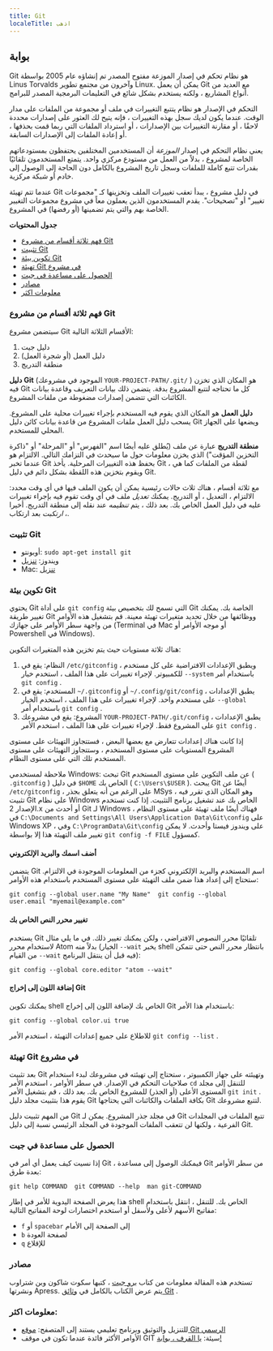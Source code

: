 ```yaml
---
title: Git
localeTitle: اذهب
---
```

## بوابة

Git هو نظام تحكم في إصدار الموزعة مفتوح المصدر تم إنشاؤه عام 2005 بواسطة Linus Torvalds وآخرون من مجتمع تطوير Linux. يمكن أن يعمل Git مع العديد من أنواع المشاريع ، ولكنه يستخدم بشكل شائع في التعليمات البرمجية المصدر للبرامج.

التحكم في الإصدار هو نظام يتتبع التغييرات في ملف أو مجموعة من الملفات على مدار الوقت. عندما يكون لديك سجل بهذه التغييرات ، فإنه يتيح لك العثور على إصدارات محددة لاحقًا ، أو مقارنة التغييرات بين الإصدارات ، أو استرداد الملفات التي ربما قمت بحذفها ، أو إعادة الملفات إلى الإصدارات السابقة.

يعني نظام التحكم في إصدار _الموزعة_ أن المستخدمين المختلفين يحتفظون بمستودعاتهم الخاصة لمشروع ، بدلاً من العمل من مستودع مركزي واحد. يتمتع المستخدمون تلقائيًا بقدرات تتبع كاملة للملفات وسجل تاريخ المشروع بالكامل دون الحاجة إلى الوصول إلى خادم أو شبكة مركزية.

عندما تتم تهيئة Git في دليل مشروع ، يبدأ تعقب تغييرات الملف وتخزينها كـ "مجموعات تغيير" أو "تصحيحات". يقدم المستخدمون الذين يعملون معاً في مشروع مجموعات التغيير الخاصة بهم والتي يتم تضمينها (أو رفضها) في المشروع.

**جدول المحتويات**

*   [فهم ثلاثة أقسام من مشروع Git](#understand-the-three-sections-of-a-git-project)
*   [تثبيت Git](#install-git)
*   [تكوين بيئة Git](#configure-the-git-environment)
*   [تهيئة Git في مشروع](#initialize-git-in-a-project)
*   [الحصول على مساعدة في جيت](#get-help-in-git)
*   [مصادر](#sources)
*   [معلومات اكثر](#more-information)

### فهم ثلاثة أقسام من مشروع Git

سيتضمن مشروع Git الأقسام الثلاثة التالية:

1.  دليل جيت
2.  دليل العمل (أو شجرة العمل)
3.  منطقة التدريج

**دليل Git** (الموجود في مشروعك `YOUR-PROJECT-PATH/.git/` ) هو المكان الذي تخزن فيه Git كل ما تحتاجه لتتبع المشروع بدقة. يتضمن ذلك بيانات التعريف وقاعدة بيانات الكائنات التي تتضمن إصدارات مضغوطة من ملفات المشروع.

**دليل العمل** هو المكان الذي يقوم فيه المستخدم بإجراء تغييرات محلية على المشروع. يسحب دليل العمل ملفات المشروع من قاعدة بيانات كائن دليل Git ويضعها على الجهاز المحلي للمستخدم.

**منطقة التدريج** عبارة عن ملف (يُطلق عليه أيضًا اسم "الفهرس" أو "المرحلة" أو "ذاكرة التخزين المؤقت") الذي يخزن معلومات حول ما سيحدث في التزامك التالي. الالتزام هو عندما تخبر Git بحفظ هذه التغييرات المرحلية. يأخذ Git لقطة من الملفات كما هي ، ويقوم بتخزين هذه اللقطة بشكل دائم في دليل Git.

مع ثلاثة أقسام ، هناك ثلاث حالات رئيسية يمكن أن يكون الملف فيها في أي وقت محدد: الالتزام ، التعديل ، أو التدريج. يمكنك _تعديل_ ملف في أي وقت تقوم فيه بإجراء تغييرات عليه في دليل العمل الخاص بك. بعد ذلك ، يتم _تنظيمه_ عند نقله إلى منطقة التدريج. أخيرا ، _ارتكبت_ بعد ارتكاب.

### تثبيت Git

*   أوبونتو: `sudo apt-get install git`
*   ويندوز: [تنزيل](https://git-scm.com/download/win)
*   Mac: [تنزيل](https://git-scm.com/download/mac)

### تكوين بيئة Git

يحتوي Git على أداة `git config` التي تسمح لك بتخصيص بيئة Git الخاصة بك. يمكنك تغيير طريقة Git ووظائفها من خلال تحديد متغيرات تهيئة معينة. قم بتشغيل هذه الأوامر من واجهة سطر الأوامر على جهازك (Terminal في Mac أو موجه الأوامر أو Powershell في Windows).

هناك ثلاثة مستويات حيث يتم تخزين هذه المتغيرات التكوين:

1.  النظام: يقع في `/etc/gitconfig` ، ويطبق الإعدادات الافتراضية على كل مستخدم للكمبيوتر. لإجراء تغييرات على هذا الملف ، استخدم خيار `--system` باستخدام أمر `git config` .
2.  المستخدم: يقع في `~/.gitconfig` أو `~/.config/git/config` ، يطبق الإعدادات على مستخدم واحد. لإجراء تغييرات على هذا الملف ، استخدم الخيار `--global` باستخدام أمر `git config` .
3.  المشروع: يقع في مشروعك `YOUR-PROJECT-PATH/.git/config` ، يطبق الإعدادات على المشروع فقط. لإجراء تغييرات على هذا الملف ، استخدم الأمر `git config` .

إذا كانت هناك إعدادات تتعارض مع بعضها البعض ، فستتجاوز التهيئات على مستوى المشروع المستويات على مستوى المستخدم ، وستتجاوز التهيئات على مستوى المستخدم تلك التي على مستوى النظام.

ملاحظة لمستخدمي Windows: تبحث Git عن ملف التكوين على مستوى المستخدم ( `.gitconfig` ) في دليل `$HOME` الخاص بك ( `C:\Users\$USER` ). يبحث Git أيضًا عن `/etc/gitconfig` ، على الرغم من أنه يتعلق بجذر MSys ، وهو المكان الذي تقرر فيه تثبيت Git على نظام Windows الخاص بك عند تشغيل برنامج التثبيت. إذا كنت تستخدم الإصدار 2.x أو أحدث من Git لـ Windows ، فهناك أيضًا ملف تهيئة على مستوى النظام في `C:\Documents and Settings\All Users\Application Data\Git\config` على Windows XP ، وفي `C:\ProgramData\Git\config` على ويندوز فيستا وأحدث. لا يمكن تغيير ملف التهيئة هذا إلا بواسطة `git config -f FILE` كمسؤول.

#### أضف اسمك والبريد الإلكتروني

يتضمن Git اسم المستخدم والبريد الإلكتروني كجزء من المعلومات الموجودة في الالتزام. ستحتاج إلى إعداد هذا ضمن ملف التهيئة على مستوى المستخدم باستخدام هذه الأوامر:

 `git config --global user.name "My Name" 
 git config --global user.email "myemail@example.com" 
` 

#### تغيير محرر النص الخاص بك

يستخدم Git تلقائيًا محرر النصوص الافتراضي ، ولكن يمكنك تغيير ذلك. في ما يلي مثال لاستخدام محرر Atom بدلاً منه (الخيار `--wait` يخبر shell بانتظار محرر النص حتى تتمكن من القيام `--wait` فيه قبل أن ينتقل البرنامج):

 `git config --global core.editor "atom --wait" 
` 

#### إضافة اللون إلى إخراج Git

يمكنك تكوين shell الخاص بك لإضافة اللون إلى إخراج Git باستخدام هذا الأمر:

 `git config --global color.ui true 
` 

للاطلاع على جميع إعدادات التهيئة ، استخدم الأمر `git config --list` .

### تهيئة Git في مشروع

بعد تثبيت Git وتهيئته على جهاز الكمبيوتر ، ستحتاج إلى تهيئته في مشروعك لبدء استخدام صلاحيات التحكم في الإصدار. في سطر الأوامر ، استخدم الأمر `cd` للتنقل إلى مجلد المستوى الأعلى (أو الجذر) للمشروع الخاص بك. بعد ذلك ، قم بتشغيل الأمر `git init` . يقوم هذا بتثبيت مجلد دليل Git بكافة الملفات والكائنات التي يحتاجها Git لتتبع مشروعك.

من المهم تثبيت دليل Git في مجلد جذر المشروع. يمكن لـ Git تتبع الملفات في المجلدات الفرعية ، ولكنها لن تتعقب الملفات الموجودة في المجلد الرئيسي نسبة إلى دليل Git.

### الحصول على مساعدة في جيت

إذا نسيت كيف يعمل أي أمر في Git ، فيمكنك الوصول إلى مساعدة Git من سطر الأوامر بعدة طرق:

 `git help COMMAND 
 git COMMAND --help 
 man git-COMMAND 
` 

هذا يعرض الصفحة اليدوية للأمر في إطار shell الخاص بك. للتنقل ، انتقل باستخدام مفاتيح الأسهم لأعلى ولأسفل أو استخدم اختصارات لوحة المفاتيح التالية:

*   `f` أو `spacebar` إلى الصفحة إلى الأمام
*   `b` لصفحة العودة
*   `q` للإقلاع

### مصادر

تستخدم هذه المقالة معلومات من كتاب [برو جيت](https://github.com/progit/progit2) ، كتبها سكوت شاكون وبن شتراوب ونشرتها Apress. يتم عرض الكتاب بالكامل في [وثائق Git](https://git-scm.com/book/en/v2) .

### معلومات اكثر:

*   للتنزيل والتوثيق وبرنامج تعليمي يستند إلى المتصفح: [موقع Git الرسمي](https://git-scm.com/)
*   الأوامر الأكثر فائدة عندما تكون في موقف GIT سيئة: [يا القرف ، بوابة!](http://ohshitgit.com/)